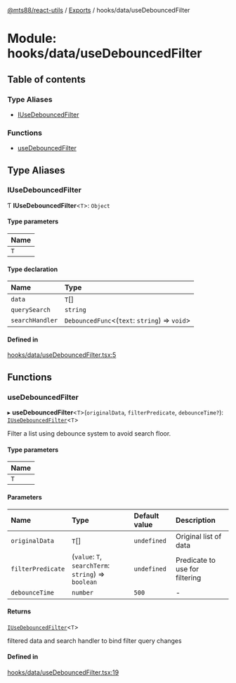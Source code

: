 [@mts88/react-utils](../README.md) / [Exports](../modules.md) / hooks/data/useDebouncedFilter

# Module: hooks/data/useDebouncedFilter

## Table of contents

### Type Aliases

- [IUseDebouncedFilter](hooks_data_useDebouncedFilter.md#iusedebouncedfilter)

### Functions

- [useDebouncedFilter](hooks_data_useDebouncedFilter.md#usedebouncedfilter)

## Type Aliases

### IUseDebouncedFilter

Ƭ **IUseDebouncedFilter**<`T`\>: `Object`

#### Type parameters

| Name |
| :------ |
| `T` |

#### Type declaration

| Name | Type |
| :------ | :------ |
| `data` | `T`[] |
| `querySearch` | `string` |
| `searchHandler` | `DebouncedFunc`<(`text`: `string`) => `void`\> |

#### Defined in

[hooks/data/useDebouncedFilter.tsx:5](https://github.com/mts88/react-utils/blob/748ec10/lib/hooks/data/useDebouncedFilter.tsx#L5)

## Functions

### useDebouncedFilter

▸ **useDebouncedFilter**<`T`\>(`originalData`, `filterPredicate`, `debounceTime?`): [`IUseDebouncedFilter`](hooks_data_useDebouncedFilter.md#iusedebouncedfilter)<`T`\>

Filter a list using debounce system to avoid search floor.

#### Type parameters

| Name |
| :------ |
| `T` |

#### Parameters

| Name | Type | Default value | Description |
| :------ | :------ | :------ | :------ |
| `originalData` | `T`[] | `undefined` | Original list of data |
| `filterPredicate` | (`value`: `T`, `searchTerm`: `string`) => `boolean` | `undefined` | Predicate to use for filtering |
| `debounceTime` | `number` | `500` | - |

#### Returns

[`IUseDebouncedFilter`](hooks_data_useDebouncedFilter.md#iusedebouncedfilter)<`T`\>

filtered data and search handler to bind filter query changes

#### Defined in

[hooks/data/useDebouncedFilter.tsx:19](https://github.com/mts88/react-utils/blob/748ec10/lib/hooks/data/useDebouncedFilter.tsx#L19)
